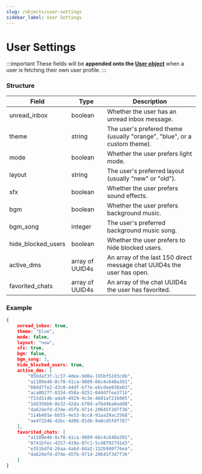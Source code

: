```yaml
---
slug: /objects/user-settings
sidebar_label: User Settings
---
```


# User Settings

:::important
These fields will be **appended onto the [User object](/objects/user)** when a user is fetching their own user profile.
:::

### Structure
| Field | Type | Description |
| - | - | - |
| unread_inbox | boolean | Whether the user has an unread inbox message. |
| theme | string | The user's prefered theme (usually "orange", "blue", or a custom theme). |
| mode | boolean | Whether the user prefers light mode. |
| layout | string | The user's preferred layout (usually "new" or "old"). |
| sfx | boolean | Whether the user prefers sound effects. |
| bgm | boolean | Whether the user prefers background music. |
| bgm_song | integer | The user's preferred background music song. |
| hide_blocked_users | boolean | Whether the user prefers to hide blocked users. |
| active_dms | array of UUID4s | An array of the last 150 direct message chat UUID4s the user has open. |
| favorited_chats | array of UUID4s | An array of the chat UUID4s the user has favorited. |

### Example
```json
{
    unread_inbox: true,
    theme: "blue",
    mode: false,
    layout: "new",
    sfx: true,
    bgm: false,
    bgm_song: 3,
    hide_blocked_users: true,
    active_dms: [
        "05bdaf3f-1c37-4dee-9d0a-195bf52d3c8b",
        "a1109e40-8cf8-41ca-9089-66c4c640a391",
        "60dd7fe2-d3c0-44df-bf7e-ebcdee830a83",
        "aca00277-8334-458a-8251-044dffea371b",
        "f33d314b-ada9-4929-9c3e-4601af216005",
        "1dd356b0-0e32-42da-b70d-afbd4ba0add8",
        "4a624efd-d74e-45fb-9714-20645f3d7f36",
        "114b401e-bb55-4e53-8cc8-91aa29ac2568",
        "ae4f3246-42bc-4d06-81db-9a8cd5fdf787"
    ],
    favorited_chats: [
        "a1109e40-8cf8-41ca-9089-66c4c640a391",
        "8741bfec-4257-419a-87c1-5c487927d1d3",
        "e351bdf4-26aa-4abd-8da2-152b940f76ea",
        "4a624efd-d74e-45fb-9714-20645f3d7f36"
    ]
}
```
